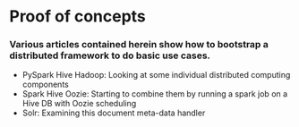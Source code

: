 # Proof of concepts

### Various articles contained herein show how to bootstrap a distributed framework to do basic use cases.

* PySpark Hive Hadoop: Looking at some individual distributed computing components
* Spark Hive Oozie: Starting to combine them by running a spark job on a Hive DB with Oozie scheduling
* Solr: Examining this document meta-data handler 
